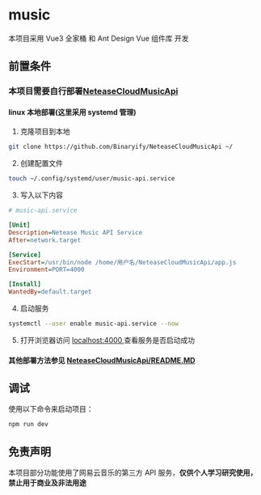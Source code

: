 # music

本项目采用 Vue3 全家桶 和 Ant Design Vue 组件库 开发

## 前置条件

### 本项目需要自行部署[NeteaseCloudMusicApi](https://github.com/Binaryify/NeteaseCloudMusicApi)

#### linux 本地部署(这里采用 systemd 管理)

1. 克隆项目到本地

```bash
git clone https://github.com/Binaryify/NeteaseCloudMusicApi ~/
```

2. 创建配置文件

```bash
touch ~/.config/systemd/user/music-api.service
```

3. 写入以下内容

```ini
# music-api.service

[Unit]
Description=Netease Music API Service
After=network.target

[Service]
ExecStart=/usr/bin/node /home/用户名/NeteaseCloudMusicApi/app.js
Environment=PORT=4000

[Install]
WantedBy=default.target
```

4. 启动服务

```bash
systemctl --user enable music-api.service --now
```

5. 打开浏览器访问 [localhost:4000](http://localhost:4000),查看服务是否启动成功

#### 其他部署方法参见 [NeteaseCloudMusicApi/README.MD](https://github.com/Binaryify/NeteaseCloudMusicApi/blob/master/README.MD#vercel-部署)

## 调试

使用以下命令来启动项目：

```bash
npm run dev
```

## 免责声明

本项目部分功能使用了网易云音乐的第三方 API 服务，**仅供个人学习研究使用，禁止用于商业及非法用途**
